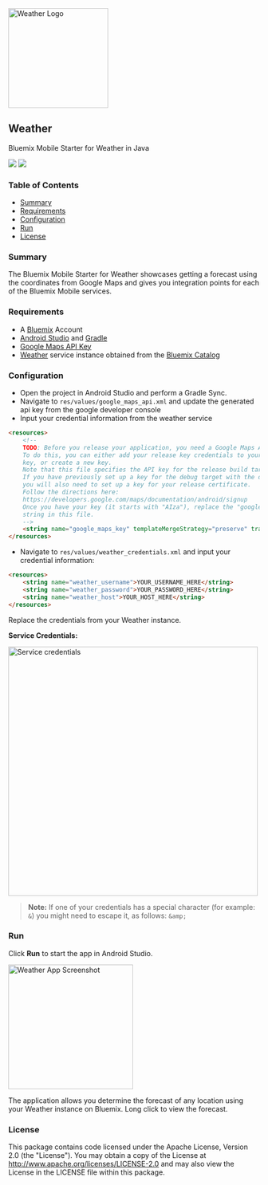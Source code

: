 <img src="https://bluemixassets.eu-gb.mybluemix.net/api/Products/image/logos/weather.svg?key=[starter-weather]&event=readme-image-view" alt="Weather Logo" width="200px"/>

## Weather
Bluemix Mobile Starter for Weather in Java

[![](https://img.shields.io/badge/bluemix-powered-blue.svg)](https://bluemix.net)
[![](https://img.shields.io/badge/platform-android-lightgrey.svg?style=flat)](https://developer.android.com/index.html)

### Table of Contents
* [Summary](#summary)
* [Requirements](#requirements)
* [Configuration](#configuration)
* [Run](#run)
* [License](#license)

### Summary

The Bluemix Mobile Starter for Weather showcases getting a forecast using the coordinates from Google Maps and gives you integration points for each of the Bluemix Mobile services.

### Requirements

* A [Bluemix](http://bluemix.net) Account
* [Android Studio](https://developer.android.com/studio/index.html) and [Gradle](https://gradle.org/gradle-download/)
* [Google Maps API Key](https://developers.google.com/maps/documentation/embed/get-api-key)
* [Weather](https://new-console.ng.bluemix.net/catalog/weather-company-data) service instance obtained from the [Bluemix Catalog](https://new-console.ng.bluemix.net/catalog/)

### Configuration

* Open the project in Android Studio and perform a Gradle Sync.
* Navigate to `res/values/google_maps_api.xml` and update the generated api key from the google developer console
* Input your credential information from the weather service

```HTML
<resources>
    <!--
    TODO: Before you release your application, you need a Google Maps API key.
    To do this, you can either add your release key credentials to your existing
    key, or create a new key.
    Note that this file specifies the API key for the release build target.
    If you have previously set up a key for the debug target with the debug signing certificate,
    you will also need to set up a key for your release certificate.
    Follow the directions here:
    https://developers.google.com/maps/documentation/android/signup
    Once you have your key (it starts with "AIza"), replace the "google_maps_key"
    string in this file.
    -->
    <string name="google_maps_key" templateMergeStrategy="preserve" translatable="false">YOUR_KEY_HERE</string>
</resources>
```
* Navigate to `res/values/weather_credentials.xml` and input your credential information:

```HTML
<resources>
    <string name="weather_username">YOUR_USERNAME_HERE</string>
    <string name="weather_password">YOUR_PASSWORD_HERE</string>
    <string name="weather_host">YOUR_HOST_HERE</string>
</resources>
```

Replace the credentials from your Weather instance.

**Service Credentials:**

  <img src="README_Images/service-credentials.png" alt="Service credentials" width="500px"/>

> **Note:** If one of your credentials has a special character (for example: `&`) you might need to escape it, as follows:  `&amp;`



### Run

Click **Run** to start the app in Android Studio.

<img src="README_Images/weather.png" alt="Weather App Screenshot" width="250px"/>

The application allows you determine the forecast of any location using your Weather instance on Bluemix. Long click to view the forecast.

### License
This package contains code licensed under the Apache License, Version 2.0 (the "License"). You may obtain a copy of the License at http://www.apache.org/licenses/LICENSE-2.0 and may also view the License in the LICENSE file within this package.
